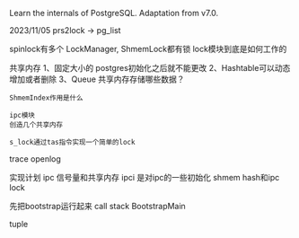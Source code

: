 Learn the internals of PostgreSQL.
Adaptation from v7.0.

2023/11/05
prs2lock -> pg_list

spinlock有多个 LockManager, ShmemLock都有锁
lock模块到底是如何工作的

共享内存
    1、固定大小的 postgres初始化之后就不能更改
    2、Hashtable可以动态增加或者删除
    3、Queue
    共享内存存储哪些数据？

    ShmemIndex作用是什么

    ipc模块
    创造几个共享内存

    s_lock通过tas指令实现一个简单的lock

trace
    openlog


实现计划
    ipc   信号量和共享内存
    ipci  是对ipc的一些初始化
    shmem hash和ipc 
    lock

先把bootstrap运行起来
call stack
    BootstrapMain


tuple